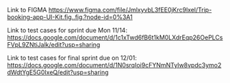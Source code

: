 Link to FIGMA 
https://www.figma.com/file/JmlxyvbL3fEE0jKrc9lxel/Trip-booking-app-UI-Kit.fig..fig.?node-id=0%3A1

Link to test cases for sprint due Mon 11/14:
https://docs.google.com/document/d/1c1xTwd6fB6t1kM0LXdrEqp26OePLCsFVpL9ZNtiJalk/edit?usp=sharing

Link to test cases for final sprint due on 12/01:
https://docs.google.com/document/d/1N0srqIoi9cFYNmNTyIw8vpdc3ymo2dWdtYgE5G0IxeQ/edit?usp=sharing
